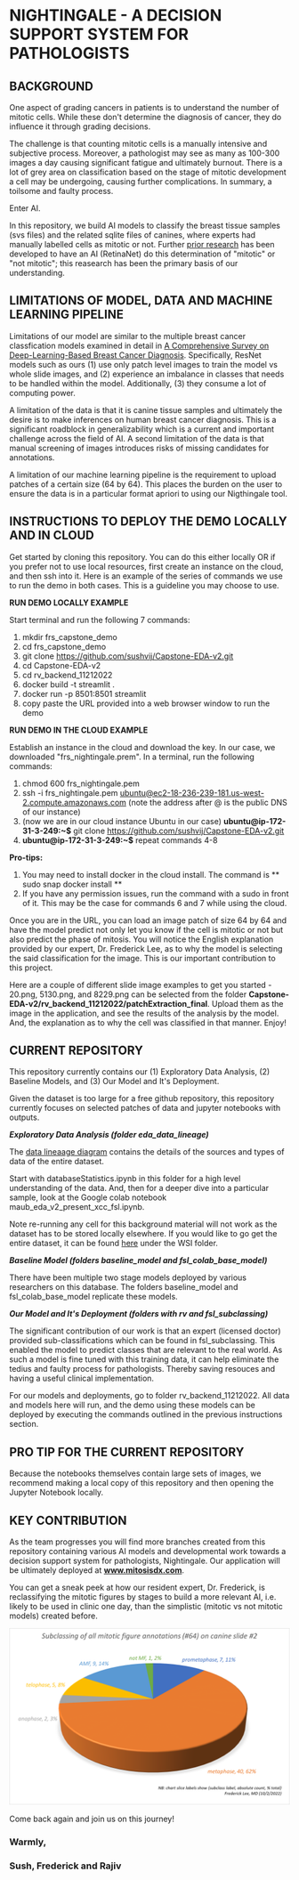 # NIGHTINGALE - A DECISION SUPPORT SYSTEM FOR PATHOLOGISTS

## BACKGROUND
One aspect of grading cancers in patients is to understand the number of mitotic cells. While these don't determine the diagnosis of cancer, they do influence it through grading decisions. 

The challenge is that counting mitotic cells is a manually intensive and subjective process. Moreover, a pathologist may see as many as 100-300 images a day causing significant fatigue and ultimately burnout. There is a lot of grey area on classification based on the stage of mitotic development a cell may be undergoing, causing further complications. In summary, a toilsome and faulty process.

Enter AI.

In this repository, we build AI models to classify the breast tissue samples (svs files) and the related sqlite files of canines, where experts had manually labelled cells as mitotic or not. Further [prior research](https://github.com/DeepPathology/MITOS_WSI_CCMCT) has been developed to have an AI (RetinaNet) do this determination of "mitotic" or "not mitotic"; this reasearch has been the primary basis of our understanding.

## LIMITATIONS OF MODEL, DATA AND MACHINE LEARNING PIPELINE

Limitations of our model are similar to the multiple breast cancer classfication models examined in detail in [A Comprehensive Survey on Deep-Learning-Based Breast Cancer Diagnosis](https://www.ncbi.nlm.nih.gov/pmc/articles/PMC8656730/). Specifically, ResNet models such as ours (1) use only patch level images to train the model vs whole slide images, and (2) experience an imbalance in classes that needs to be handled within the model. Additionally, (3) they consume a lot of computing power.

A limitation of the data is that it is canine tissue samples and ultimately the desire is to make inferences on human breast cancer diagnosis. This is a significant roadblock in generalizability which is a current and important challenge across the field of AI. A second limitation of the data is that manual screening of images introduces risks of missing candidates for annotations.

A limitation of our machine learning pipeline is the requirement to upload patches of a certain size (64 by 64). This places the burden on the user to ensure the data is in a particular format apriori to using our Nigthingale tool.

## INSTRUCTIONS TO DEPLOY THE DEMO LOCALLY AND IN CLOUD

Get started by cloning this repository. You can do this either locally OR if you prefer not to use local resources, first create an instance on the cloud, and then ssh into it. Here is an example of the series of commands we use to run the demo in both cases. This is a guideline you may choose to use.


**RUN DEMO LOCALLY EXAMPLE**

Start terminal and run the following 7 commands:
1. mkdir frs_capstone_demo
2. cd frs_capstone_demo
3. git clone https://github.com/sushvij/Capstone-EDA-v2.git
4. cd Capstone-EDA-v2
5. cd rv_backend_11212022
6. docker build -t streamlit .
7. docker run -p 8501:8501 streamlit
8. copy paste the URL provided into a web browser window to run the demo

**RUN DEMO IN THE CLOUD EXAMPLE**

Establish an instance in the cloud and download the key. In our case, we downloaded "frs_nightingale.prem".
In a terminal, run the following commands:
1. chmod 600 frs_nightingale.pem
2. ssh -i frs_nightingale.pem ubuntu@ec2-18-236-239-181.us-west-2.compute.amazonaws.com (note the address after @ is the public DNS of our instance)
3. (now we are in our cloud instance Ubuntu in our case) **ubuntu@ip-172-31-3-249:~$** git clone https://github.com/sushvij/Capstone-EDA-v2.git
4. **ubuntu@ip-172-31-3-249:~$** repeat commands 4-8

**Pro-tips:** 
1. You may need to install docker in the cloud install. The command is ** sudo snap docker install **
2. If you have any permission issues, run the command with a sudo in front of it. This may be the case for commands 6 and 7 while using the cloud.

Once you are in the URL, you can load an image patch of size 64 by 64 and have the model predict not only let you know if the cell is mitotic or not but also predict the phase of mitosis. You will notice the English explanation provided by our expert, Dr. Frederick Lee, as to why the model is selecting the said classification for the image. This is our important contribution to this project.

Here are a couple of different slide image examples to get you started - 20.png, 5130.png, and 8229.png can be selected from the folder **Capstone-EDA-v2/rv_backend_11212022/patchExtraction_final**. Upload them as the image in the application, and see the results of the analysis by the model. And, the explanation as to why the cell was classified in that manner. Enjoy!


## CURRENT REPOSITORY

This repository currently contains our (1) Exploratory Data Analysis, (2) Baseline Models, and (3) Our Model and It's Deployment. 

Given the dataset is too large for a free github repository, this repository currently focuses on selected patches of data and jupyter notebooks with outputs. 

***Exploratory Data Analysis (folder eda_data_lineage)***

The [data lineaage diagram](https://github.com/sushvij/Capstone-EDA-v2/blob/main/eda_data_lineage/data%20lineage.jpg) contains the details of the sources and types of data of the entire dataset. 

Start with databaseStatistics.ipynb in this folder for a high level understanding of the data. And, then for a deeper dive into a particular sample, look at the Google colab notebook maub_eda_v2_present_xcc_fsl.ipynb.

Note re-running any cell for this background material will not work as the dataset has to be stored locally elsewhere. If you would like to go get the entire dataset, it can be found [here](https://github.com/DeepPathology/MITOS_WSI_CCMCT) under the WSI folder.

***Baseline Model (folders baseline_model and fsl_colab_base_model)***

There have been multiple two stage models deployed by various researchers on this database. The folders baseline_model and fsl_colab_base_model replicate these models.

***Our Model and It's Deployment (folders with rv and fsl_subclassing)***

The significant contribution of our work is that an expert (licensed doctor) provided sub-classifications which can be found in fsl_subclassing. This enabled the model to predict classes that are relevant to the real world. As such a model is fine tuned with this training data, it can help eliminate the tedius and faulty process for pathologists. Thereby saving resouces and having a useful clinical implementation. 

For our models and deployments, go to folder rv_backend_11212022. All data and models here will run, and the demo using these models can be deployed by executing the commands outlined in the previous instructions section.

## PRO TIP FOR THE CURRENT REPOSITORY
Because the notebooks themselves contain large sets of images, we recommend making a local copy of this repository and then opening the Jupyter Notebook locally.

## KEY CONTRIBUTION
As the team progresses you will find more branches created from this repository containing various AI models and developmental work towards a decision support system for pathologists, Nightingale. Our application will be ultimately deployed at **www.mitosisdx.com**. 

You can get a sneak peek at how our resident expert, Dr. Frederick, is reclassifying the mitotic figures by stages to build a more relevant AI, i.e. likely to be used in clinic one day, than the simplistic (mitotic vs not mitotic models) created before. 

![Example Sub-Classification of Phases](https://github.com/sushvij/Capstone-EDA-v2/blob/main/eda_data_lineage/eda_subclassing_slide2_mitotic_figs.png)

Come back again and join us on this journey!

### Warmly,
### Sush, Frederick and Rajiv

